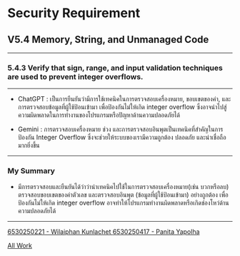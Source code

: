 # Security Requirement

## V5.4 Memory, String, and Unmanaged Code

---------------------------------------------------------------------------------------------------------------

### 5.4.3 Verify that sign, range, and input validation techniques are used to prevent integer overflows.

---------------------------------------------------------------------------------------------------------------

- ChatGPT : เป็นการยืนยันว่ามีการใช้เทคนิคในการตรวจสอบเครื่องหมาย, ขอบเขตของค่า, และการตรวจสอบข้อมูลที่ผู้ใช้ป้อนเข้ามา เพื่อป้องกันไม่ให้เกิด integer overflow ซึ่งอาจนำไปสู่ความผิดพลาดในการทำงานของโปรแกรมหรือปัญหาด้านความปลอดภัยได้

- Gemini : การตรวจสอบเครื่องหมาย ช่วง และการตรวจสอบอินพุตเป็นเทคนิคที่สำคัญในการป้องกัน Integer Overflow ซึ่งจะช่วยให้ระบบของเรามีความถูกต้อง ปลอดภัย และน่าเชื่อถือมากยิ่งขึ้น

---------------------------------------------------------------------------------------------------------------

### My Summary

-  มีการตรวจสอบและยืนยันได้ว่าว่านำเทคนิคไปใช้ในการตรวจสอบเครื่องหมาย(เช่น บวกหรือลบ) ตรวจสอบขอบเขตของค่าตัวเลข และตรวจสอบอินพุต (ข้อมูลที่ผู้ใช้ป้อนเข้ามา) อย่างถูกต้อง เพื่อป้องกันไม่ให้เกิด integer overflow
อาจทำให้โปรแกรมทำงานผิดพลาดหรือเกิดช่องโหว่ด้านความปลอดภัยได้

---------------------------------------------------------------------------------------------------------------

<a href=""> 6530250221 - Wilaiphan Kunlachet </a>
<a href="#"> 6530250417 - Panita Yapolha </a>

<a href= "https://wilaiphan.github.io/all-work"> All Work </a>